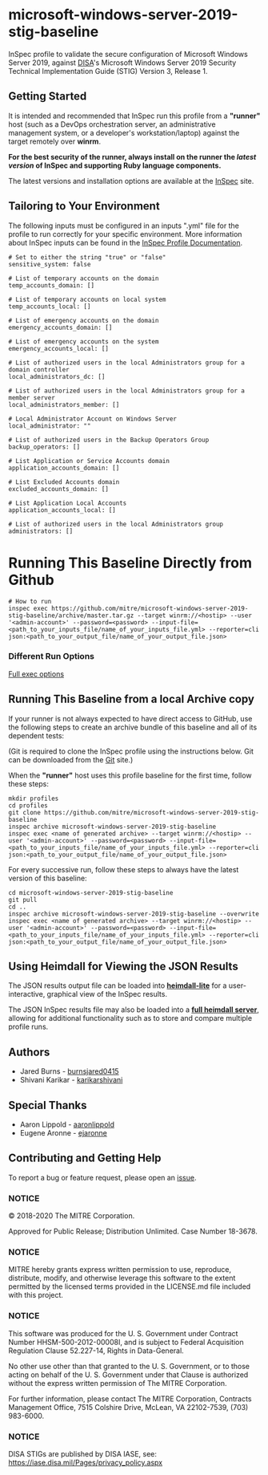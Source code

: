 # microsoft-windows-server-2019-stig-baseline
InSpec profile to validate the secure configuration of Microsoft Windows Server 2019, against [DISA](https://iase.disa.mil/stigs/)'s Microsoft Windows Server 2019 Security Technical Implementation Guide (STIG) Version 3, Release 1.

## Getting Started  
It is intended and recommended that InSpec run this profile from a __"runner"__ host (such as a DevOps orchestration server, an administrative management system, or a developer's workstation/laptop) against the target remotely over __winrm__.

__For the best security of the runner, always install on the runner the _latest version_ of InSpec and supporting Ruby language components.__ 

The latest versions and installation options are available at the [InSpec](http://inspec.io/) site.

## Tailoring to Your Environment
The following inputs must be configured in an inputs ".yml" file for the profile to run correctly for your specific environment. More information about InSpec inputs can be found in the [InSpec Profile Documentation](https://www.inspec.io/docs/reference/profiles/).

```
# Set to either the string "true" or "false"
sensitive_system: false

# List of temporary accounts on the domain
temp_accounts_domain: []

# List of temporary accounts on local system
temp_accounts_local: []

# List of emergency accounts on the domain
emergency_accounts_domain: []

# List of emergency accounts on the system
emergency_accounts_local: []

# List of authorized users in the local Administrators group for a domain controller
local_administrators_dc: []

# List of authorized users in the local Administrators group for a member server
local_administrators_member: []

# Local Administrator Account on Windows Server
local_administrator: ""

# List of authorized users in the Backup Operators Group
backup_operators: []

# List Application or Service Accounts domain
application_accounts_domain: []

# List Excluded Accounts domain
excluded_accounts_domain: []

# List Application Local Accounts
application_accounts_local: []

# List of authorized users in the local Administrators group
administrators: []

```

# Running This Baseline Directly from Github

```
# How to run
inspec exec https://github.com/mitre/microsoft-windows-server-2019-stig-baseline/archive/master.tar.gz --target winrm://<hostip> --user '<admin-account>' --password=<password> --input-file=<path_to_your_inputs_file/name_of_your_inputs_file.yml> --reporter=cli json:<path_to_your_output_file/name_of_your_output_file.json>
```

### Different Run Options

  [Full exec options](https://docs.chef.io/inspec/cli/#options-3)

## Running This Baseline from a local Archive copy 

If your runner is not always expected to have direct access to GitHub, use the following steps to create an archive bundle of this baseline and all of its dependent tests:

(Git is required to clone the InSpec profile using the instructions below. Git can be downloaded from the [Git](https://git-scm.com/book/en/v2/Getting-Started-Installing-Git) site.)

When the __"runner"__ host uses this profile baseline for the first time, follow these steps: 

```
mkdir profiles
cd profiles
git clone https://github.com/mitre/microsoft-windows-server-2019-stig-baseline
inspec archive microsoft-windows-server-2019-stig-baseline
inspec exec <name of generated archive> --target winrm://<hostip> --user '<admin-account>' --password=<password> --input-file=<path_to_your_inputs_file/name_of_your_inputs_file.yml> --reporter=cli json:<path_to_your_output_file/name_of_your_output_file.json>
```
For every successive run, follow these steps to always have the latest version of this baseline:

```
cd microsoft-windows-server-2019-stig-baseline
git pull
cd ..
inspec archive microsoft-windows-server-2019-stig-baseline --overwrite
inspec exec <name of generated archive> --target winrm://<hostip> --user '<admin-account>' --password=<password> --input-file=<path_to_your_inputs_file/name_of_your_inputs_file.yml> --reporter=cli json:<path_to_your_output_file/name_of_your_output_file.json>
```

## Using Heimdall for Viewing the JSON Results

The JSON results output file can be loaded into __[heimdall-lite](https://heimdall-lite.mitre.org/)__ for a user-interactive, graphical view of the InSpec results. 

The JSON InSpec results file may also be loaded into a __[full heimdall server](https://github.com/mitre/heimdall)__, allowing for additional functionality such as to store and compare multiple profile runs.

## Authors
* Jared Burns - [burnsjared0415](https://github.com/burnsjared0415)
* Shivani Karikar - [karikarshivani](https://github.com/karikarshivani)

## Special Thanks

* Aaron Lippold - [aaronlippold](https://github.com/aaronlippold)
* Eugene Aronne - [ejaronne](https://github.com/ejaronne)

## Contributing and Getting Help
To report a bug or feature request, please open an [issue](https://github.com/mitre/microsoft-windows-server-2019-stig-baseline/issues/new).

### NOTICE

© 2018-2020 The MITRE Corporation.

Approved for Public Release; Distribution Unlimited. Case Number 18-3678.

### NOTICE 

MITRE hereby grants express written permission to use, reproduce, distribute, modify, and otherwise leverage this software to the extent permitted by the licensed terms provided in the LICENSE.md file included with this project.

### NOTICE  

This software was produced for the U. S. Government under Contract Number HHSM-500-2012-00008I, and is subject to Federal Acquisition Regulation Clause 52.227-14, Rights in Data-General.  

No other use other than that granted to the U. S. Government, or to those acting on behalf of the U. S. Government under that Clause is authorized without the express written permission of The MITRE Corporation.

For further information, please contact The MITRE Corporation, Contracts Management Office, 7515 Colshire Drive, McLean, VA  22102-7539, (703) 983-6000.

### NOTICE 

DISA STIGs are published by DISA IASE, see: https://iase.disa.mil/Pages/privacy_policy.aspx
